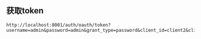 ## 获取token

```text
http://localhost:8001/auth/oauth/token?username=admin&password=admin&grant_type=password&client_id=client2&client_secret=client2
```